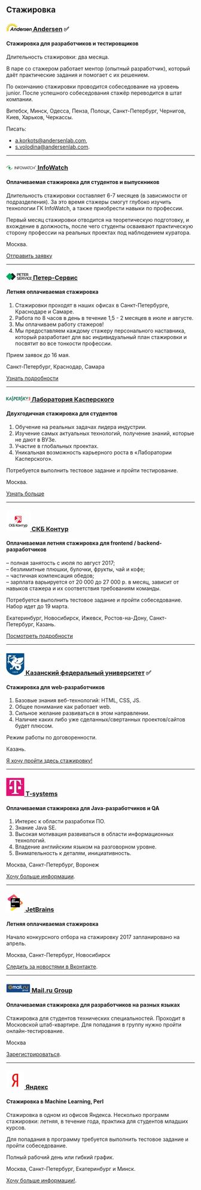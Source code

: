 ## Стажировка

### [<img src="logo/andersen.png"> Andersen](http://www.andersenlab.com/ru) ✅

#### Стажировка для разработчиков и тестировщиков

Длительность стажировки: два месяца.

В паре со стажером работает ментор (опытный разработчик), который даёт практические задания и помогает с их решением.

По окончанию стажировки проводится собеседование на уровень junior.
После успешного собеседования стажёр переводится в штат компании.

Витебск, Минск, Одесса, Пенза, Полоцк, Санкт-Петербург, Чернигов, Киев, Харьков, Черкассы.

Писать:
- [a.korkots@andersenlab.com](mailto:a.korkots@andersenlab.com),
- [s.volodina@andersenlab.com](mailto:s.volodina@andersenlab.com).

---

### [<img src="logo/info.png"> InfoWatch](https://www.infowatch.ru/)

#### Оплачиваемая стажировка для студентов и выпускников

Длительность стажировки составляет 6-7 месяцев (в зависимости от подразделения). За это время стажеры смогут глубоко изучить технологии ГК InfoWatch, а также приобрести навыки по профессии.

Первый месяц стажировки отводится на теоретическую подготовку, и вхождение в должность, после чего студенты осваивают практическую сторону профессии на реальных проектах под наблюдением куратора.

Москва.

[Отправить заявку](https://www.infowatch.ru/about/career/traineeship)

---

### [<img src="logo/peter.png"> Петер-Сервис](https://www.billing.ru/)

#### Летняя оплачиваемая стажировка

1. Стажировки проходят в наших офисах в Санкт-Петербурге, Краснодаре и Самаре.
2. Работа по 8 часов в день в течение 1,5 - 2 месяцев в июле и августе.
3. Мы оплачиваем работу стажеров!
4. Мы предоставляем каждому стажеру персонального наставника, который разработает для вас индивидуальный план стажировки и посвятит во все тонкости профессии.

Прием заявок до 16 мая.

Санкт-Петербург, Краснодар, Самара

[Узнать подробности](http://job.billing.ru/probation)

---

### [<img src="logo/kaspersky_logo.jpg"> Лаборатория Касперского](http://www.kaspersky.ru/)

#### Двухгодичная стажировка для студентов

1. Обучение на реальных задачах лидера индустрии.
2. Изучение самых актуальных технологий, получение знаний, которые не дают в ВУЗе.
3. Участие в глобальных проектах.
4. Уникальная возможность карьерного роста в «Лаборатории Касперского».

Потребуется выполнить тестовое задание и пройти тестирование.

Москва.

[Узнать больше](http://safeboard.kaspersky.ru/)

---

### [<img src="logo/skb_kontur.jpg"> СКБ Контур](https://kontur.ru/about)

#### Оплачиваемая летняя стажировка для frontend / backend-разработчиков

– полная занятость с июля по август 2017;  
– безлимитные плюшки, булочки, фрукты, чай и кофе;  
– частичная компенсация обедов;  
– зарплата варьируется от 20 000 до 27 000 р. в месяц, зависит от навыков стажера и их соответствия требованиям команды.

Потребуется выполнить тестовое задание и пройти собеседование.
Набор идет до 19 марта.

Екатеринбург, Новосибирск, Ижевск, Ростов-на-Дону, Санкт-Петербург, Казань.

[Посмотреть подробности](https://kontur.ru/education/programs/intern/2017)

---

### [<img src="logo/kfy.jpg"> Казанский федеральный университет](http://kpfu.ru/) ✅

#### Стажировка для web-разработчиков

1. Базовые знания веб-технологий: HTML, CSS, JS.
2. Общее понимание как работает web.
3. Сильное желание развиваться в этом направлении.
4. Наличие каких либо уже сделанных/свертанных проектов/сайтов будет плюсом.

Режим работы по договоренности.

Казань.

[Я хочу пройти здесь стажировку!](mailto:SVMochalov@kpfu.ru)

---

### [<img src="logo/t.jpg"> T-systems](http://www.t-systems.ru/)

#### Оплачиваемая стажировка для Java-разработчиков и QA

1. Интерес к области разработки ПО.
2. Знание Java SE.
3. Высокая мотивация развиваться в области информационных технологий.
4. Владение английским языком на разговорном уровне.
5. Внимательность к деталям, инициативность.

Москва, Санкт-Петербург, Воронеж

[Хочу больше информации](http://www.t-systems.ru/career/-----/1037764).

---

### [<img src="logo/jb.png"> JetBrains](http://jetbrains.ru/)

#### Летняя оплачиваемая стажировка

Начало конкурсного отбора на стажировку 2017 запланировано на апрель.

Москва, Санкт-Петербург, Новосибирск

[Следить за новостями в Вконтакте](https://vk.com/jb_internship).

---

### [<img src="logo/mail.png"> Mail.ru Group](https://corp.mail.ru/ru/)

#### Оплачиваемая стажировка для разработчиков на разных языках

Стажировка для студентов технических специальностей. Проходит в Московской штаб-квартире.
Для попадания в группу нужно пройти онлайн-тестирование.

Москва

[Зарегистрироваться](https://corp.mail.ru/ru/jobs/intern/).

---

### [<img src="logo/ya.jpg"> Яндекс](https://yandex.ru/)

#### Стажировка в Machine Learning, Perl

Стажировка в одном из офисов Яндекса. Несколько программ стажировки: летняя, в течение года, практика для студентов младших курсов.

Для попадания в программу требуется выполнить тестовое задание и пройти собеседование.

Полный рабочий день или гибкий график.

Москва, Санкт-Петербург, Екатеринбург и Минск.

[Хочу больше информации!](https://yandex.ru/jobs/internship).
